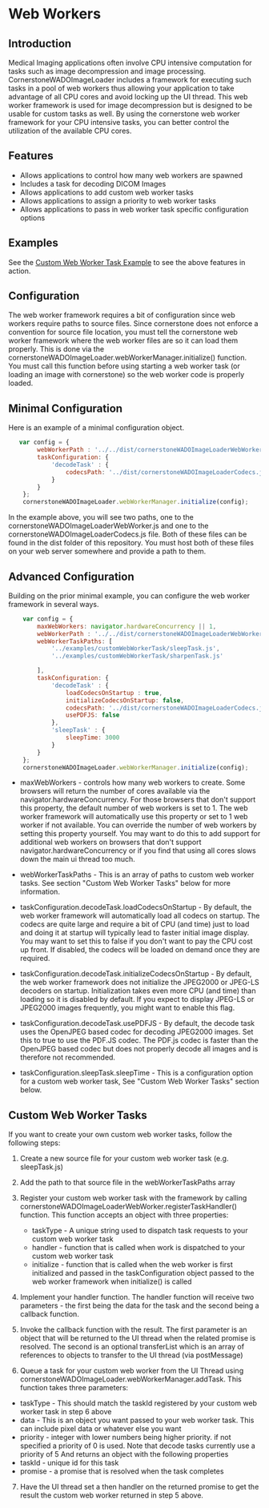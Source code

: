 Web Workers
===========

Introduction
------------

Medical Imaging applications often involve CPU intensive computation for tasks such as image decompression
and image processing.  CornerstoneWADOImageLoader includes a framework for executing such tasks in a pool of
web workers thus allowing your application to take advantage of all CPU cores and avoid locking up the UI thread.
This web worker framework is used for image decompression but is designed to be usable for custom tasks as well.
By using the cornerstone web worker framework for your CPU intensive tasks, you can better control
the utilization of the available CPU cores.

Features
--------
* Allows applications to control how many web workers are spawned
* Includes a task for decoding DICOM Images
* Allows applications to add custom web worker tasks
* Allows applications to assign a priority to web worker tasks
* Allows applications to pass in web worker task specific configuration options

Examples
--------
See the [Custom Web Worker Task Example](../examples/customWebWorkerTask/index.html) to see the above
features in action.

Configuration
-------------

The web worker framework requires a bit of configuration since web workers require paths to source files.
Since cornerstone does not enforce a convention for source file location, you must tell the cornerstone
web worker framework where the web worker files are so it can load them properly.  This is done via the
cornerstoneWADOImageLoader.webWorkerManager.initialize() function.  You must call this function before
using starting a web worker task (or loading an image with cornerstone) so the web worker
code is properly loaded.

Minimal Configuration
---------------------

Here is an example of a minimal configuration object.

``` javascript
   var config = {
        webWorkerPath : '../../dist/cornerstoneWADOImageLoaderWebWorker.js',
        taskConfiguration: {
            'decodeTask' : {
                codecsPath: '../dist/cornerstoneWADOImageLoaderCodecs.js'
            }
        }
    };
    cornerstoneWADOImageLoader.webWorkerManager.initialize(config);
```

In the example above, you will see two paths, one to the cornerstoneWADOImageLoaderWebWorker.js and one to the
cornerstoneWADOImageLoaderCodecs.js file.  Both of these files can be found in the dist folder of this repository.
You must host both of these files on your web server somewhere and provide a path to them.

Advanced Configuration
----------------------

Building on the prior minimal example, you can configure the web worker framework in several ways.

``` javascript
    var config = {
        maxWebWorkers: navigator.hardwareConcurrency || 1,
        webWorkerPath : '../../dist/cornerstoneWADOImageLoaderWebWorker.js',
        webWorkerTaskPaths: [
            '../examples/customWebWorkerTask/sleepTask.js',
            '../examples/customWebWorkerTask/sharpenTask.js'

        ],
        taskConfiguration: {
            'decodeTask' : {
                loadCodecsOnStartup : true,
                initializeCodecsOnStartup: false,
                codecsPath: '../dist/cornerstoneWADOImageLoaderCodecs.js',
                usePDFJS: false
            },
            'sleepTask' : {
                sleepTime: 3000
            }
        }
    };
    cornerstoneWADOImageLoader.webWorkerManager.initialize(config);

```

* maxWebWorkers - controls how many web workers to create.  Some browsers will return the number of cores
available via the navigator.hardwareConcurrency.  For those browsers that don't support this property,
the default number of web workers is set to 1.  The web worker framework will automatically use this property
or set to 1 web worker if not available.  You can override the number of web workers by setting this property
yourself.  You may want to do this to add support for additional web workers on browsers that don't support
navigator.hardwareConcurrency or if you find that using all cores slows down the main ui thread too much.

* webWorkerTaskPaths - This is an array of paths to custom web worker tasks.  See section "Custom Web Worker Tasks"
below for more information.

* taskConfiguration.decodeTask.loadCodecsOnStartup - By default, the web worker framework will automatically load
all codecs on startup.  The codecs are quite large and require a bit of CPU (and time) just to load and
doing it at startup will typically lead to faster initial image display.  You may want to set this to false if you
don't want to pay the CPU cost up front.  If disabled, the codecs will be loaded on demand once they are required.

* taskConfiguration.decodeTask.initializeCodecsOnStartup - By default, the web worker framework does not initialize
the JPEG2000 or JPEG-LS decoders on startup.  Initialization takes even more CPU (and time) than loading so it is
disabled by default.  If you expect to display JPEG-LS or JPEG2000 images frequently, you might want to enable
this flag.

* taskConfiguration.decodeTask.usePDFJS - By default, the decode task uses the OpenJPEG based codec for
  decoding JPEG2000 images.  Set this to true to use the PDF.JS codec.  The PDF.js codec is faster than the
  OpenJPEG based codec but does not properly decode all images and is therefore not recommended.

* taskConfiguration.sleepTask.sleepTime - This is a configuration option for a custom web worker task,
See "Custom Web Worker Tasks" section below.

Custom Web Worker Tasks
-----------------------

If you want to create your own custom web worker tasks, follow the following steps:

1) Create a new source file for your custom web worker task (e.g. sleepTask.js)

2) Add the path to that source file in the webWorkerTaskPaths array

3) Register your custom web worker task with the framework by calling
   cornerstoneWADOImageLoaderWebWorker.registerTaskHandler() function.  This function accepts an object with
   three properties:
   * taskType - A unique string used to dispatch task requests to your custom web worker task
   * handler - function that is called when work is dispatched to your custom web worker task
   * initialize - function that is called when the web worker is first initialized and passed in the taskConfiguration
      object passed to the web worker framework when initialize() is called

4) Implement your handler function.  The handler function will receive two parameters - the first being the data
   for the task and the second being a callback function.

5) Invoke the callback function with the result.  The first parameter is an object that will be returned to the
   UI thread when the related promise is resolved.  The second is an optional transferList which is an array of
   references to objects to transfer to the UI thread (via postMessage)

6) Queue a task for your custom web worker from the UI Thread using cornerstoneWADOImageLoader.webWorkerManager.addTask.
  This function takes three parameters:
  * taskType - This should match the taskId registered by your custom web worker task in step 6 above
  * data - This is an object you want passed to your web worker task.  This can include pixel data or
           whatever else you want
  * priority - integer with lower numbers being higher priority.  if not specified a priority of 0 is used.
           Note that decode tasks currently use a priority of 5
  And returns an object with the following properties
  * taskId - unique id for this task
  * promise - a promise that is resolved when the task completes
7) Have the UI thread set a then handler on the returned promise to get the result the custom web worker returned
   in step 5 above.

